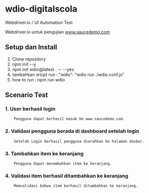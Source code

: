 # wdio-digitalscola

Webdriver.io / UI Automation Test

Webdriver.io untuk pengujian www.saucedemo.com

## Setup dan Install

1.  Clone repository
2.  npm init --y
3.  npm init wdio@latest . -- --yes
4.  tambahkan sricpt run : "wdio": "wdio run ./wdio.conf.js"
5.  how to run : npm run wdio

## Scenario Test

### 1. User berhasil login

        Pengguna dapat berhasil masuk ke www.saucedemo.com.

### 2. Validasi pengguna berada di dashboard setelah login

        Setelah Login berhasil pengguna diarahkan ke halaman dasbor.

### 3. Tambahkan item ke keranjang

        Pengguna dapat menambahkan item ke keranjang.

### 4. Validasi item berhasil ditambahkan ke keranjang

        Memvalidasi bahwa item berhasil ditambahkan ke keranjang.
